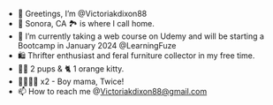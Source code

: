- 🤗 Greetings, I’m @Victoriakdixon88
- 📍 Sonora, CA 🏞 is where I call home. 
- 🌱 I’m currently taking a web course on Udemy and will be starting a Bootcamp in January 2024 @LearningFuze
- 🛍 Thrifter enthusiast and feral furniture collector in my free time.
- 🐩🐩 2 pups & 🐈 1 orange kitty. 
- 👦🏻👦🏻 x2 - Boy mama, Twice!
- 📫 How to reach me @Victoriakdixon88@gmail.com

<!---
Victoriakdixon88/Victoriakdixon88 is a ✨ special ✨ repository because its `README.md` (this file) appears on your GitHub profile.
You can click the Preview link to take a look at your changes.
--->

